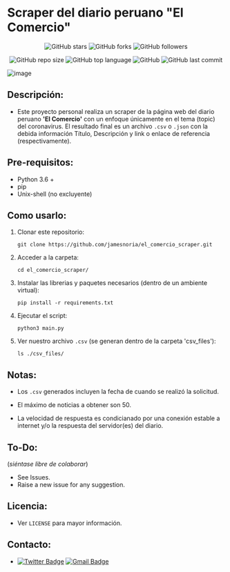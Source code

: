 # Scraper del diario peruano "El Comercio"

<div align="center">

<img alt="GitHub stars" src="https://img.shields.io/github/stars/jamesnoria/el_comercio_scraper?style=social"> <img alt="GitHub forks" src="https://img.shields.io/github/forks/jamesnoria/el_comercio_scraper?style=social"> <img alt="GitHub followers" src="https://img.shields.io/github/followers/jamesnoria?style=social">

</div>

<div align="center">

![GitHub repo size](https://img.shields.io/github/repo-size/jamesnoria/el_comercio_scraper) ![GitHub top language](https://img.shields.io/github/languages/top/jamesnoria/el_comercio_scraper) ![GitHub](https://img.shields.io/github/license/jamesnoria/el_comercio_scraper) ![GitHub last commit](https://img.shields.io/github/last-commit/jamesnoria/el_comercio_scraper)

</div>


![image](https://drive.google.com/uc?export=view&id=1i-gHILYoR5i6iXEqkq1Fzdjtc8s3pldG)

## Descripción:

- Este proyecto personal realiza un scraper de la página web del diario peruano **'El Comercio'** con un enfoque únicamente en el tema (topic) del coronavirus. El resultado final es un archivo `.csv` o `.json` con la debida información Título, Descripción y link o enlace de referencia (respectivamente).

## Pre-requisitos:

- Python 3.6 +
- pip
- Unix-shell (no excluyente)

## Como usarlo:

1. Clonar este repositorio:

    ```shell
    git clone https://github.com/jamesnoria/el_comercio_scraper.git
    ```

2. Acceder a la carpeta:

    ```shell
    cd el_comercio_scraper/
    ```

3. Instalar las librerias y paquetes necesarios (dentro de un ambiente virtual):

    ```shell
    pip install -r requirements.txt
    ```

4. Ejecutar el script:

    ```shell
    python3 main.py
    ```

5. Ver nuestro archivo `.csv` (se generan dentro de la carpeta 'csv_files'):

    ```shell
    ls ./csv_files/
    ```

## Notas:
- Los `.csv` generados incluyen la fecha de cuando se realizó la solicitud.

- El máximo de noticias a obtener son 50.

- La velocidad de respuesta es condicianado por una conexión estable a internet y/o la respuesta del servidor(es) del diario.

## To-Do:
(*siéntase libre de colaborar*)

- See Issues.
- Raise a new issue for any suggestion.

## Licencia:

- Ver `LICENSE` para mayor información.

## Contacto:

- [![Twitter Badge](https://img.shields.io/badge/-James_Noria-1ca0f1?style=flat-square&logo=twitter&logoColor=white&link=https://twitter.com/jamesnoria)](https://twitter.com/jamesnoria) [![Gmail Badge](https://img.shields.io/badge/-jamesnoria@gmail.com-c14438?style=flat-square&logo=Gmail&logoColor=white&link=mailto:jamesnoria@gmail.com)](mailto:jamesnoria@gmail.com)